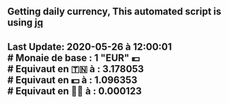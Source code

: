 ## Getting daily currency, This automated script is using [jq](https://stedolan.github.io/jq/)
## Last Update:  2020-05-26 à 12:00:01 </br># Monaie de base : 1 "EUR" 💶 </br> # Equivaut en 🇹🇳 à :  3.178053 </br> # Equivaut en 💵 à : 1.096353</br> # Equivaut en 🐱‍💻 à :  0.000123
